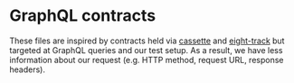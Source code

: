 # GraphQL contracts
These files are inspired by contracts held via [cassette][] and [eight-track][] but targeted at GraphQL queries and our test setup. As a result, we have less information about our request (e.g. HTTP method, request URL, response headers).

[cassette]: https://github.com/uber/cassette
[eight-track]: https://github.com/uber/eight-track
